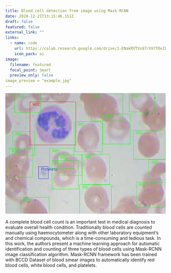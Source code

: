 ```yaml
---
title: Blood cell detection from image using Mask-RCNN
date: 2020-12-21T13:15:46.151Z
draft: false
featured: false
external_link: ""
links:
  - name: code
    url: https://colab.research.google.com/drive/1-ENakRVTVx97rVX7TOxILdlzvQfxVpQF?usp=sharing
    icon_pack: ai
image:
  filename: featured
  focal_point: Smart
  preview_only: false
image_preview = "example.jpg"
---
```

![](example.jpg "Different blood cells marked with bounding boxes")

<!--StartFragment-->

A complete blood cell count is an important test in medical diagnosis to evaluate overall health condition. Traditionally blood cells are counted manually using haemocytometer along with other laboratory equipment’s and chemical compounds, which is a time-consuming and tedious task. In this work, the authors present a machine learning approach for automatic identification and counting of three types of blood cells using Mask-RCNN image classification algorithm. Mask-RCNN framework has been trained with BCCD Dataset of blood smear images to automatically identify red blood cells, white blood cells, and platelets.

<!--EndFragment-->
